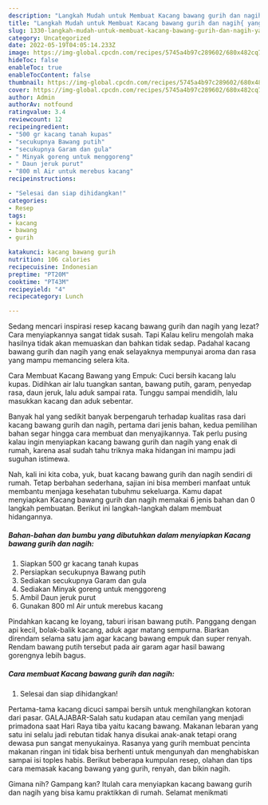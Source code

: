 ```yaml
---
description: "Langkah Mudah untuk Membuat Kacang bawang gurih dan nagih{ yang Bikin Ngiler,  Menu Buat lebaran"
title: "Langkah Mudah untuk Membuat Kacang bawang gurih dan nagih{ yang Bikin Ngiler,  Menu Buat lebaran"
slug: 1330-langkah-mudah-untuk-membuat-kacang-bawang-gurih-dan-nagih-yang-bikin-ngiler-menu-buat-lebaran
category: Uncategorized
date: 2022-05-19T04:05:14.233Z
image: https://img-global.cpcdn.com/recipes/5745a4b97c289602/680x482cq70/kacang-bawang-gurih-dan-nagih-foto-resep-utama.jpg
hideToc: false
enableToc: true
enableTocContent: false
thumbnail: https://img-global.cpcdn.com/recipes/5745a4b97c289602/680x482cq70/kacang-bawang-gurih-dan-nagih-foto-resep-utama.jpg
cover: https://img-global.cpcdn.com/recipes/5745a4b97c289602/680x482cq70/kacang-bawang-gurih-dan-nagih-foto-resep-utama.jpg
author: Admin
authorAv: notfound
ratingvalue: 3.4
reviewcount: 12
recipeingredient:
- "500 gr kacang tanah kupas"
- "secukupnya Bawang putih"
- "secukupnya Garam dan gula"
- " Minyak goreng untuk menggoreng"
- " Daun jeruk purut"
- "800 ml Air untuk merebus kacang"
recipeinstructions:

- "Selesai dan siap dihidangkan!"
categories:
- Resep
tags:
- kacang
- bawang
- gurih

katakunci: kacang bawang gurih 
nutrition: 106 calories
recipecuisine: Indonesian
preptime: "PT20M"
cooktime: "PT43M"
recipeyield: "4"
recipecategory: Lunch

---
```



Sedang mencari inspirasi resep kacang bawang gurih dan nagih yang lezat? Cara menyiapkannya sangat tidak susah. Tapi Kalau keliru mengolah maka hasilnya tidak akan memuaskan dan bahkan tidak sedap. Padahal kacang bawang gurih dan nagih yang enak selayaknya mempunyai aroma dan rasa yang mampu memancing selera kita.


Cara Membuat Kacang Bawang yang Empuk: Cuci bersih kacang lalu kupas. Didihkan air lalu tuangkan santan, bawang putih, garam, penyedap rasa, daun jeruk, lalu aduk sampai rata. Tunggu sampai mendidih, lalu masukkan kacang dan aduk sebentar.

Banyak hal yang sedikit banyak berpengaruh terhadap kualitas rasa dari kacang bawang gurih dan nagih, pertama dari jenis bahan, kedua pemilihan bahan segar hingga cara membuat dan menyajikannya. Tak perlu pusing kalau ingin menyiapkan kacang bawang gurih dan nagih yang enak di rumah, karena asal sudah tahu triknya maka hidangan ini mampu jadi suguhan istimewa.


Nah, kali ini kita coba, yuk, buat kacang bawang gurih dan nagih sendiri di rumah. Tetap berbahan sederhana, sajian ini bisa memberi manfaat untuk membantu menjaga kesehatan tubuhmu sekeluarga. Kamu dapat menyiapkan Kacang bawang gurih dan nagih memakai 6 jenis bahan dan 0 langkah pembuatan. Berikut ini langkah-langkah dalam membuat hidangannya.

<!--inarticleads1-->

##### Bahan-bahan dan bumbu yang dibutuhkan dalam menyiapkan Kacang bawang gurih dan nagih:

1. Siapkan 500 gr kacang tanah kupas
1. Persiapkan secukupnya Bawang putih
1. Sediakan secukupnya Garam dan gula
1. Sediakan  Minyak goreng untuk menggoreng
1. Ambil  Daun jeruk purut
1. Gunakan 800 ml Air untuk merebus kacang


Pindahkan kacang ke loyang, taburi irisan bawang putih. Panggang dengan api kecil, bolak-balik kacang, aduk agar matang sempurna. Biarkan direndam selama satu jam agar kacang bawang empuk dan super renyah. Rendam bawang putih tersebut pada air garam agar hasil bawang gorengnya lebih bagus. 

<!--inarticleads2-->

##### Cara membuat Kacang bawang gurih dan nagih:


1. Selesai dan siap dihidangkan!

Pertama-tama kacang dicuci sampai bersih untuk menghilangkan kotoran dari pasar. GALAJABAR-Salah satu kudapan atau cemilan yang menjadi primadona saat Hari Raya tiba yaitu kacang bawang. Makanan lebaran yang satu ini selalu jadi rebutan tidak hanya disukai anak-anak tetapi orang dewasa pun sangat menyukainya. Rasanya yang gurih membuat pencinta makanan ringan ini tidak bisa berhenti untuk mengunyah dan menghabiskan sampai isi toples habis. Berikut beberapa kumpulan resep, olahan dan tips cara memasak kacang bawang yang gurih, renyah, dan bikin nagih. 

Gimana nih? Gampang kan? Itulah cara menyiapkan kacang bawang gurih dan nagih yang bisa kamu praktikkan di rumah. Selamat menikmati
